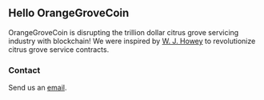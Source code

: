 ## Hello OrangeGroveCoin

OrangeGroveCoin is disrupting the trillion dollar citrus grove servicing industry with blockchain! We were inspired by [W. J. Howey](https://en.wikipedia.org/wiki/SEC_v._W._J._Howey_Co.) to revolutionize citrus grove service contracts.


### Contact

Send us an [email](mailto:jungroth@gmail.com).
